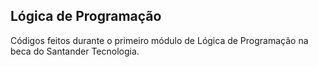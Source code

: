 
## Lógica de Programação

Códigos feitos durante o primeiro módulo de Lógica de Programação na beca do Santander Tecnologia.